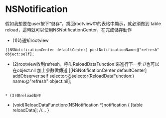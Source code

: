 # NSNotification

假如我想要在user按下“儲存“，跳回rootview中的表格中顯示，就必須做到
table reload，這時就可以使用NSNotificationCenter，在完成儲存動作
* (1)時通知rootview
```
[[NSNotificationCenter defaultCenter] postNotificationName:@"refresh" object:self];
```

* (2)rootview收到refresh，呼叫ReloadDataFunction:來進行下一步
//也可以在object:nil 加上參數做傳送
[[NSNotificationCenter defaultCenter] addObserver:self selector:@selector(ReloadDataFunction:) name:@"refresh" object:nil];
```

* (3)做reload動作    
```
- (void)ReloadDataFunction:(NSNotification *)notification {
    [table reloadData];
    //...
}
```
